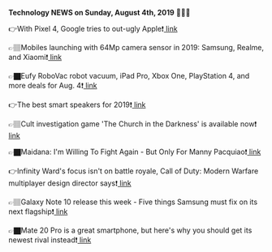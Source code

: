 <b>Technology NEWS on Sunday, August 4th, 2019</b> 📡📡📡 

👉With Pixel 4, Google tries to out-ugly Apple❗️<a href='https://www.google.com/url?rct=j&sa=t&url=https://www.zdnet.com/article/with-pixel-4-google-tries-to-out-ugly-apple/&ct=ga&cd=CAIyGmVjZmViYzNiZjFkNzQyNDM6Y29tOmVuOlVT&usg=AFQjCNFc8uedFD4Nlddhd8xywJmzCZSKpw'> link</a>

👉🏽Mobiles launching with 64Mp camera sensor in 2019: Samsung, Realme, and Xiaomi❗️<a href='https://www.google.com/url?rct=j&sa=t&url=https://indianexpress.com/article/technology/mobile-tabs/mobiles-launching-with-64mp-camera-sensor-in-2019-samsung-realme-and-xiaomi-5877481/&ct=ga&cd=CAIyGmVjZmViYzNiZjFkNzQyNDM6Y29tOmVuOlVT&usg=AFQjCNFAn0udo8FjyW8RCP5iarRk-3BbEg'> link</a>

👉🏿Eufy RoboVac robot vacuum, iPad Pro, Xbox One, PlayStation 4, and more deals for Aug. 4❗️<a href='https://www.google.com/url?rct=j&sa=t&url=https://mashable.com/shopping/best-deals-aug-4-2019-eufy-robovac-robot-vacuum/&ct=ga&cd=CAIyGmVjZmViYzNiZjFkNzQyNDM6Y29tOmVuOlVT&usg=AFQjCNH-vXodcsS2q52IBYm_nOUANuZZEA'> link</a>

👉The best smart speakers for 2019❗️<a href='https://www.google.com/url?rct=j&sa=t&url=https://www.cnet.com/news/best-smart-speakers-for-2019-amazon-echo-dot-google-home-mini/&ct=ga&cd=CAIyGmVjZmViYzNiZjFkNzQyNDM6Y29tOmVuOlVT&usg=AFQjCNFEQsMToutNBGr9XXyHVsv4dMofbg'> link</a>

👉🏽Cult investigation game 'The Church in the Darkness' is available now❗️<a href='https://www.google.com/url?rct=j&sa=t&url=https://www.engadget.com/2019/08/04/church-in-the-darkness-available/&ct=ga&cd=CAIyGmVjZmViYzNiZjFkNzQyNDM6Y29tOmVuOlVT&usg=AFQjCNFHAZDt5ZzA6uERt-Xg1xwBTcE-Fg'> link</a>

👉🏿Maidana: I'm Willing To Fight Again - But Only For Manny Pacquiao❗️<a href='https://www.google.com/url?rct=j&sa=t&url=https://www.boxingscene.com/maidana-im-willing-fight-again-only-manny-pacquiao--141450&ct=ga&cd=CAIyGmVjZmViYzNiZjFkNzQyNDM6Y29tOmVuOlVT&usg=AFQjCNF02lyuKaAWmHrIwzDKBogVR6fkUA'> link</a>

👉Infinity Ward's focus isn't on battle royale, Call of Duty: Modern Warfare multiplayer design director says❗️<a href='https://www.google.com/url?rct=j&sa=t&url=https://www.pcgamer.com/uk/infinity-wards-focus-isnt-on-battle-royale-call-of-duty-modern-warfare-multiplayer-design-director-says/&ct=ga&cd=CAIyGmVjZmViYzNiZjFkNzQyNDM6Y29tOmVuOlVT&usg=AFQjCNGVsD0bzCTFu4AtjkFMxx9fQOKWwg'> link</a>

👉🏽Galaxy Note 10 release this week - Five things Samsung must fix on its next flagship❗️<a href='https://www.google.com/url?rct=j&sa=t&url=https://www.express.co.uk/life-style/science-technology/1161555/Samsung-Galaxy-Note-10-release-specs-price&ct=ga&cd=CAIyGmVjZmViYzNiZjFkNzQyNDM6Y29tOmVuOlVT&usg=AFQjCNEZk1WCkV4E5sFBRFUfqpptcYB1ZQ'> link</a>

👉🏿Mate 20 Pro is a great smartphone, but here's why you should get its newest rival instead❗️<a href='https://www.google.com/url?rct=j&sa=t&url=https://www.express.co.uk/life-style/science-technology/1161362/Huawei-Mate-20-Pro-vs-Honor-20-Pro-smartphone-comparison&ct=ga&cd=CAIyGmVjZmViYzNiZjFkNzQyNDM6Y29tOmVuOlVT&usg=AFQjCNEJlns6OjR-ysNg3qFnt9UEpxwJnQ'> link</a>

